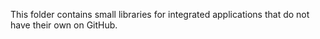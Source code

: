 This folder contains small libraries for integrated applications that do not have their own on GitHub.